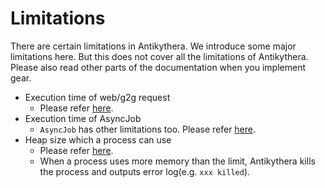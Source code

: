 # Limitations

There are certain limitations in Antikythera.
We introduce some major limitations here. But this does not cover all the limitations of Antikythera. Please also read other parts of the documentation when you implement gear.

* Execution time of web/g2g request
  * Please refer [here](https://hexdocs.pm/antikythera/development_environment.html#environment-variables-to-tweak-behavior-of-antikythera).
* Execution time of AsyncJob
  * `AsyncJob` has other limitations too. Please refer [here](https://hexdocs.pm/antikythera/Antikythera.AsyncJob.html#module-registering-jobs).
* Heap size which a process can use
  * Please refer [here](https://hexdocs.pm/antikythera/development_environment.html#environment-variables-to-tweak-behavior-of-antikythera).
  * When a process uses more memory than the limit, Antikythera kills the process and outputs error log(e.g. `xxx killed`).
